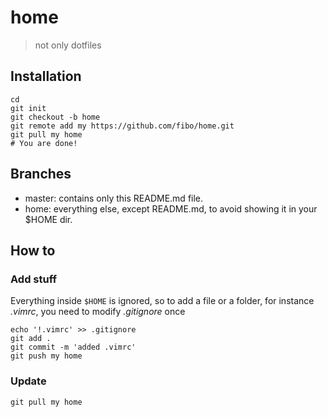 # home

> not only dotfiles

## Installation

    cd
    git init
    git checkout -b home
    git remote add my https://github.com/fibo/home.git
    git pull my home
    # You are done!

## Branches

* master: contains only this README.md file.
* home: everything else, except README.md, to avoid showing it in your $HOME dir.

## How to

### Add stuff

Everything inside `$HOME` is ignored, so to add a file or a folder, for instance *.vimrc*, you need to modify *.gitignore* once

    echo '!.vimrc' >> .gitignore
    git add .
    git commit -m 'added .vimrc'
    git push my home

### Update

    git pull my home

